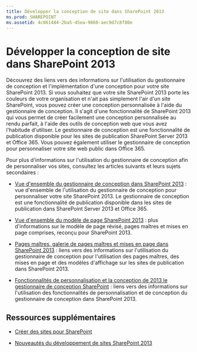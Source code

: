 ```yaml
---
title: Développer la conception de site dans SharePoint 2013
ms.prod: SHAREPOINT
ms.assetid: 4c061484-2ba5-45ea-9860-aec9d7c8f80e
---
```



# Développer la conception de site dans SharePoint 2013
Découvrez des liens vers des informations sur l'utilisation du gestionnaire de conception et l'implémentation d'une conception pour votre site SharePoint 2013.
Si vous souhaitez que votre site SharePoint 2013 porte les couleurs de votre organisation et n'ait pas simplement l'air d'un site SharePoint, vous pouvez créer une conception personnalisée à l'aide du gestionnaire de conception. Il s'agit d'une fonctionnalité de SharePoint 2013 qui vous permet de créer facilement une conception personnalisée au rendu parfait, à l'aide des outils de conception web que vous avez l'habitude d'utiliser. Le gestionnaire de conception est une fonctionnalité de publication disponible pour les sites de publication SharePoint Server 2013 et Office 365. Vous pouvez également utiliser le gestionnaire de conception pour personnaliser votre site web public dans Office 365.
  
    
    

Pour plus d'informations sur l'utilisation du gestionnaire de conception afin de personnaliser vos sites, consultez les articles suivants et leurs sujets secondaires :
-  [Vue d'ensemble du gestionnaire de conception dans SharePoint 2013](overview-of-design-manager-in-sharepoint-2013.md) : vue d'ensemble de l'utilisation du gestionnaire de conception pour personnaliser votre site SharePoint 2013. Le gestionnaire de conception est une fonctionnalité de publication disponible dans les sites de publication dans SharePoint Server 2013 et Office 365.
    
  
-  [Vue d'ensemble du modèle de page SharePoint 2013](overview-of-the-sharepoint-2013-page-model.md) : plus d'informations sur le modèle de page révisé, pages maîtres et mises en page comprises, reconçu pour SharePoint 2013.
    
  
-  [Pages maîtres, galerie de pages maîtres et mises en page dans SharePoint 2013](master-pages-the-master-page-gallery-and-page-layouts-in-sharepoint-2013.md) : liens vers des informations sur l'utilisation du gestionnaire de conception pour l'utilisation des pages maîtres, des mises en page et des modèles d'affichage sur les sites de publication dans SharePoint 2013.
    
  
-  [Fonctionnalités de personnalisation et la conception de 2013 le gestionnaire de conception SharePoint](sharepoint-2013-design-manager-branding-and-design-capabilities.md) : liens vers des informations sur l'utilisation des fonctionnalités de personnalisation et de conception du gestionnaire de conception dans SharePoint 2013.
    
  

## Ressources supplémentaires
<a name="bk_addresources"> </a>


-  [Créer des sites pour SharePoint](build-sites-for-sharepoint.md)
    
  
-  [Nouveautés du développement de sites SharePoint 2013](what-s-new-with-sharepoint-2013-site-development.md)
    
  

